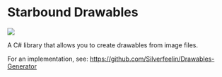 # Starbound Drawables

[<img src="https://img.shields.io/nuget/v/Silverfeelin.StarboundDrawables.svg">](https://www.nuget.org/packages/Silverfeelin.StarboundDrawables)

A C# library that allows you to create drawables from image files.

For an implementation, see: https://github.com/Silverfeelin/Drawables-Generator

